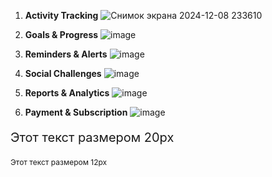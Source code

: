 1. **Activity Tracking**
  ![Снимок экрана 2024-12-08 233610](https://github.com/user-attachments/assets/00089a62-a5e2-4d59-ae57-3387511f9784)

2. **Goals & Progress**
   ![image](https://github.com/user-attachments/assets/0a9a410a-bb9b-4077-bd06-59168e68d236)

3. **Reminders & Alerts**
  ![image](https://github.com/user-attachments/assets/c5ce7212-719a-40bc-acf4-825dd36d8792)

4. **Social Challenges**
  ![image](https://github.com/user-attachments/assets/1ae92bc3-ee8b-48cb-a0e4-1e2502de40f1)

5. **Reports & Analytics**
   ![image](https://github.com/user-attachments/assets/323db12a-08ec-48bf-bccd-2f6e3f76c6f1)

6. **Payment & Subscription**
  ![image](https://github.com/user-attachments/assets/7b499a04-5da6-4e3e-af12-ff5f5ee00a68)


<p style="font-size:20px;">Этот текст размером 20px</p>
<p style="font-size:12px;">Этот текст размером 12px</p>




